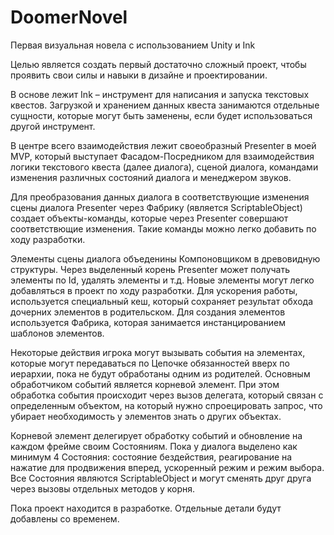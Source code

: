 # DoomerNovel
Первая визуальная новела с использованием Unity и Ink

Целью является создать первый достаточно сложный проект, чтобы проявить свои силы и навыки в дизайне и проектировании.

В основе лежит Ink – инструмент для написания и запуска текстовых квестов. Загрузкой и хранением данных квеста занимаются отдельные сущности, которые могут быть заменены, если будет использоваться другой инструмент.

В центре всего взаимодействия лежит своеобразный Presenter в моей MVP, который выступает Фасадом-Посредником для взаимодействия логики текстового квеста (далее диалога), сценой диалога, командами изменения различных состояний диалога и менеджером звуков.

Для преобразования данных диалога в соответствующие изменения сцены диалога Presenter через Фабрику (является ScriptableObject) создает объекты-команды, которые через Presenter совершают соответствющие изменения.
Такие команды можно легко добавить по ходу разработки.

Элементы сцены диалога объеденины Компоновщиком в древовидную структуры. Через выделенный корень Presenter может получать элементы по Id, удалять элементы и т.д.
Новые элементы могут легко добавляться в проект по ходу разработки. Для ускорения работы, используется специальный кеш, который сохраняет результат обхода дочерних элементов в родительском.
Для создания элементов используется Фабрика, которая занимается инстанцированием шаблонов элементов.

Некоторые действия игрока могут вызывать события на элементах, которые могут передаваться по Цепочке обязанностей вверх по иерархии, пока не будут обработаны одним из родителей.
Основным обработчиком событий является корневой элемент. При этом обработка события происходит через вызов делегата, который связан с определенным объектом, на который нужно спроецировать запрос, что убирает необходимость у элементов знать о других объектах.

Корневой элемент делегирует обработку событий и обновление на каждом фрейме своим Состояниям. Пока у диалога выделено как минимум 4 Состояния: состояние бездействия, реагирование на нажатие для продвижения вперед, ускоренный режим и режим выбора.
Все Состояния являются ScriptableObject и могут сменять друг друга через вызовы отдельных методов у корня.

Пока проект находится в разработке. Отдельные детали будут добавлены со временем.
